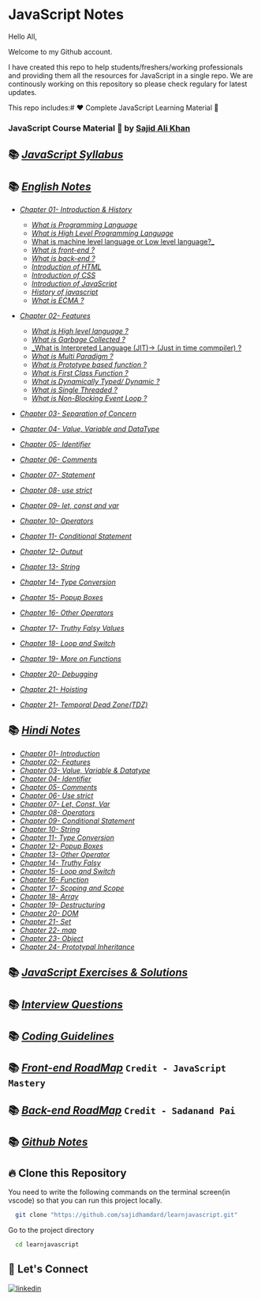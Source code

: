 # JavaScript Notes

Hello All,

Welcome to my Github account.

I have created this repo to help students/freshers/working professionals and providing them all the resources for JavaScript in a single repo. We are continously working on this repository so please check regulary for latest updates.

This repo includes:# ❤️ Complete JavaScript Learning Material 🙏

### JavaScript Course Material 🚀 by [Sajid Ali Khan](https://www.linkedin.com/in/sajid-sj/)

## 📚 [_JavaScript Syllabus_](./Syllabus/Syllabus.md/)

## 📚 [_English Notes_](./notes/English)

- [_Chapter 01- Introduction & History_](./notes/English/01-introduction-and-history.md)

  - [_What is Programming Language_](./notes/English/01-introduction-and-history.md#what-is-a-programming-language-)
  - [_What is High Level Programming Language_](./notes/English/01-introduction-and-history.md#what-is-high-level-programming-language)
  - [What is machine level language or Low level language?\_](notes/English/01-introduction-and-history.md#what-is-machine-level-language-or-low-level-language)
  - [_What is front-end ?_](notes/English/01-introduction-and-history.md#what-is-front-end-)
  - [_What is back-end ?_](notes/English/01-introduction-and-history.md#what-is-back-end-)
  - [_Introduction of HTML_](notes/English/01-introduction-and-history.md#introduction-of-html)
  - [_Introduction of CSS_](notes/English/01-introduction-and-history.md#introduction-of-css)
  - [_Introduction of JavaScript_](notes/English/01-introduction-and-history.md#introduction-of-javascript)
  - [_History of javascript_](notes/English/01-introduction-and-history.md#history-of-javascript)
  - [_What is ECMA ?_](notes/English/01-introduction-and-history.md#what-is-ecma-)

- [_Chapter 02- Features_](./notes/English/02-features.md)

  - [_What is High level language ?_](notes/English/02-features.md#what-is-high-level-language-)
  - [_What is Garbage Collected ?_](notes/English/02-features.md#what-is-garbage-collected-)
  - [\_What is Interpreted Language (JIT)-> (Just in time commpiler) ?](notes/English/02-features.md#what-is-interpreted-language-jit--just-in-time-commpiler-)
  - [_What is Multi Paradigm ?_](notes/English/02-features.md#what-is-multi-paradigm-)
  - [_What is Prototype based function ?_](notes/English/02-features.md#what-is-prototype-based-function-)
  - [_What is First Class Function ?_](notes/English/02-features.md#what-is-first-class-function-)
  - [_What is Dynamically Typed/ Dynamic ?_](notes/English/02-features.md#what-is-dynamically-typed-dynamic-)
  - [_What is Single Threaded ?_](notes/English/02-features.md#what-is-single-threaded-)
  - [_What is Non-Blocking Event Loop ?_](notes/English/02-features.md#what-is-non-blocking-event-loop-)

- [_Chapter 03- Separation of Concern_](./notes/English/03-separation-of-concerns.md)
- [_Chapter 04- Value, Variable and DataType_](./notes/English/04-value_variable_datatype.md)
- [_Chapter 05- Identifier_](./notes/English/05-identifier.md)
- [_Chapter 06- Comments_](./notes/English/06-comments.md)
- [_Chapter 07- Statement_](./notes/English/07-statement.md)
- [_Chapter 08- use strict_](notes/English/08-use_strict.md)
- [_Chapter 09- let, const and var_](notes/English/09-let_const_var.md)
- [_Chapter 10- Operators_](notes/English/10-operators.md)
- [_Chapter 11- Conditional Statement_](notes/English/11-conditional_statement.md)
- [_Chapter 12- Output_](notes/English/12-output.md)
- [_Chapter 13- String_](notes/English/13-typeconversion.md)
- [_Chapter 14- Type Conversion_](./notes/English/13-typeconversion.md)
- [_Chapter 15- Popup Boxes_](./notes/English/14-popupboxes.md)
- [_Chapter 16- Other Operators_](./notes/English/15-other_operator.md)
- [_Chapter 17- Truthy Falsy Values_](./notes/English/16-truthy_falsy.md)
- [_Chapter 18- Loop and Switch_](./notes/English/17-loopand_switch.md)
- [_Chapter 19- More on Functions_](notes/English/21-More-onfunction.md)
- [_Chapter 20- Debugging_](notes/English/24-debugging.md)
- [_Chapter 21- Hoisting_](notes/English/22-hoisting.md)
- [_Chapter 21- Temporal Dead Zone(TDZ)_](notes/English/23-temporal-dead-zone.md)

## 📚 [_Hindi Notes_](./notes/Hindi/)

- [_Chapter 01- Introduction_](./notes/Hindi/01-introduction.md)
- [_Chapter 02- Features_](./notes/Hindi/02-features.md)
- [_Chapter 03- Value, Variable & Datatype_](./notes/Hindi/03-value_variable_datatype.md)
- [_Chapter 04- Identifier_](notes/Hindi/04-identifier.md)
- [_Chapter 05- Comments_](notes/Hindi/05-comments.md)
- [_Chapter 06- Use strict_](notes/Hindi/06-use_strict.md)
- [_Chapter 07- Let, Const, Var_](notes/Hindi/07-let_const_var.md)
- [_Chapter 08- Operators_](notes/Hindi/08-operators.md)
- [_Chapter 09- Conditional Statement_](notes/Hindi/09-conditional_statement.md)
- [_Chapter 10- String_](notes/Hindi/10-string.md)
- [_Chapter 11- Type Conversion_](notes/Hindi/11-typeconversion.md)
- [_Chapter 12- Popup Boxes_](notes/Hindi/12-popupboxes.md)
- [_Chapter 13- Other Operator_](notes/Hindi/13-other_operator.md)
- [_Chapter 14- Truthy Falsy_](notes/Hindi/14-truthy_falsy.md)
- [_Chapter 15- Loop and Switch_](notes/Hindi/15-loopand_switch.md)
- [_Chapter 16- Function_](notes/Hindi/16-function.md)
- [_Chapter 17- Scoping and Scope_](notes/Hindi/17-scoping_and_scope.md)
- [_Chapter 18- Array_](notes/Hindi/18-array.md)
- [_Chapter 19- Destructuring_](notes/Hindi/19-destructuring.md)
- [_Chapter 20- DOM_](notes/Hindi/20-DOM.md)
- [_Chapter 21- Set_](notes/Hindi/24-set.md)
- [_Chapter 22- map_](notes/Hindi/21-map.md)
- [_Chapter 23- Object_](notes/Hindi/22-object.md)
- [_Chapter 24- Prototypal Inheritance_](notes/Hindi/23-prototypal_inheritance.md)

## 📚 [_JavaScript Exercises & Solutions_](./Exercises)

## 📚 [_Interview Questions_](./Interview%20Questions/interview-questions.md)

## 📚 [_Coding Guidelines_](./Coding%20Guidelines/Coding%20Guidelines.pdf)

## 📚 [_Front-end RoadMap_](./Roadmap/Backend%20development%20roadmap.pdf) `Credit - JavaScript Mastery`

## 📚 [_Back-end RoadMap_](./Roadmap/Frontend%20development%20roadmap.pdf) `Credit - Sadanand Pai`

## 📚 [_Github Notes_](./Github/)

## 🔥 Clone this Repository

You need to write the following commands on the terminal screen(in vscode) so that you can run this project locally.

```bash
  git clone "https://github.com/sajidhamdard/learnjavascript.git"
```

Go to the project directory

```bash
  cd learnjavascript
```

## 🔗 Let's Connect

[![linkedin](https://img.shields.io/badge/LinkedIn-0077B5?style=for-the-badge&logo=linkedin&logoColor=white)](https://www.linkedin.com/in/sajid-sj/)
